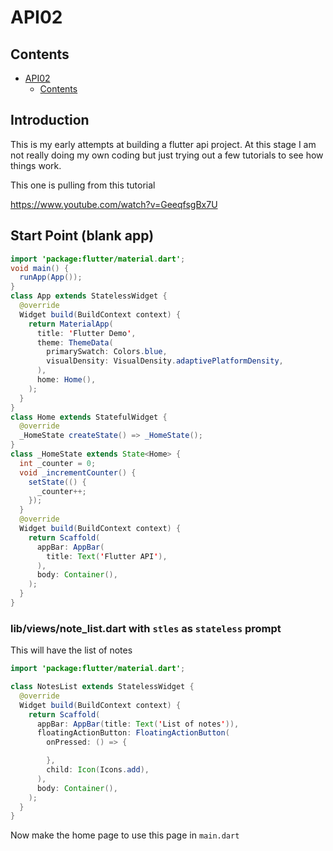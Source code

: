 # API02

## Contents

- [API02](#api02)
  - [Contents](#contents)

## Introduction

This is my early attempts at building a flutter api project.  At this stage I am not really doing my own coding but just trying out a few tutorials to see how things work. 

This one is pulling from this tutorial

https://www.youtube.com/watch?v=GeeqfsgBx7U

## Start Point (blank app)

```java
import 'package:flutter/material.dart';
void main() {
  runApp(App());
}
class App extends StatelessWidget {
  @override
  Widget build(BuildContext context) {
    return MaterialApp(
      title: 'Flutter Demo',
      theme: ThemeData(
        primarySwatch: Colors.blue,
        visualDensity: VisualDensity.adaptivePlatformDensity,
      ),
      home: Home(),
    );
  }
}
class Home extends StatefulWidget {
  @override
  _HomeState createState() => _HomeState();
}
class _HomeState extends State<Home> {
  int _counter = 0;
  void _incrementCounter() {
    setState(() {
      _counter++;
    });
  }
  @override
  Widget build(BuildContext context) {
    return Scaffold(
      appBar: AppBar(
        title: Text('Flutter API'),
      ),
      body: Container(),
    );
  }
}
```

### lib/views/note_list.dart with `stles` as `stateless` prompt

This will have the list of notes

```java
import 'package:flutter/material.dart';

class NotesList extends StatelessWidget {
  @override
  Widget build(BuildContext context) {
    return Scaffold(
      appBar: AppBar(title: Text('List of notes')),
      floatingActionButton: FloatingActionButton(
        onPressed: () => { 

        },
        child: Icon(Icons.add),
      ),
      body: Container(),
    );
  }
}
```

Now make the home page to use this page in `main.dart`









